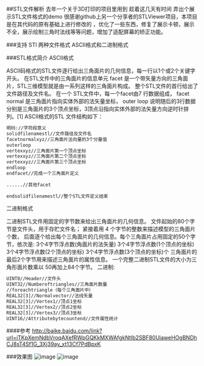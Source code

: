 ##STL文件解析
去年一个关于3D打印的项目里用到 趁着这几天有时间 弄出个展示STL文件格式的demo 很感谢github上另一个分享者的STLViewer项目，本项目是在其代码的原有基础上进行修改的 ，优化了一些东西，修复了展示卡顿，展示不全，展示绘制三角时法线等等问题，增加了适配屏幕的矫正功能。

###支持
STl 两种文件格式 ASCII格式和二进制格式

###STL格式简介
ASCII格式

ASCII码格式的STL文件逐行给出三角面片的几何信息，每一行以1个或2个关键字开头。
在STL文件中的三角面片的信息单元 facet 是一个带矢量方向的三角面片，STL三维模型就是由一系列这样的三角面片构成。
整个STL文件的首行给出了文件路径及文件名。
在一个 STL文件中，每一个facet由7 行数据组成，
facet normal 是三角面片指向实体外部的法矢量坐标，
outer loop 说明随后的3行数据分别是三角面片的3个顶点坐标，3顶点沿指向实体外部的法矢量方向逆时针排列。[1] 
ASCII格式的STL 文件结构如下：
```xml
明码://字符段意义
solidfilenamestl//文件路径及文件名
facetnormalxyz//三角面片法向量的3个分量值
outerloop
vertexxyz//三角面片第一个顶点坐标
vertexxyz//三角面片第二个顶点坐标
vertexxyz//三角面片第三个顶点坐标
endloop
endfacet//完成一个三角面片定义
 
......//其他facet
 
endsolidfilenamestl//整个STL文件定义结束

```
二进制格式

二进制STL文件用固定的字节数来给出三角面片的几何信息。
文件起始的80个字节是文件头，用于存贮文件名；
紧接着用 4 个字节的整数来描述模型的三角面片个数，
后面逐个给出每个三角面片的几何信息。每个三角面片占用固定的50个字节，依次是:
3个4字节浮点数(角面片的法矢量)
3个4字节浮点数(1个顶点的坐标)
3个4字节浮点数(2个顶点的坐标)
3个4字节浮点数(3个顶点的坐标)个
三角面片的最后2个字节用来描述三角面片的属性信息。
一个完整二进制STL文件的大小为三角形面片数乘以 50再加上84个字节。
二进制:
```xml
UINT8//Header//文件头
UINT32//Numberoftriangles//三角面片数量
//foreachtriangle（每个三角面片中）
REAL32[3]//Normalvector//法线矢量
REAL32[3]//Vertex1//顶点1坐标
REAL32[3]//Vertex2//顶点2坐标
REAL32[3]//Vertex3//顶点3坐标
UINT16//Attributebytecountend//文件属性统计
```
####参考
http://baike.baidu.com/link?url=iTKpXemNdbVroqAXefRWpGQKkMXWAfgkNtIb2SBF80UiaweHOgBNDhCJ8sT4Sf1G_3Xj39ay_xt13Cf7PdBpxK

###效果图
 ![image](https://github.com/zhe8300975/STLShowView/blob/master/showImage/QQ20150729-2%402x.png)
 ![image](https://github.com/zhe8300975/STLShowView/blob/master/showImage/QQ20150729-4%402x.png)
